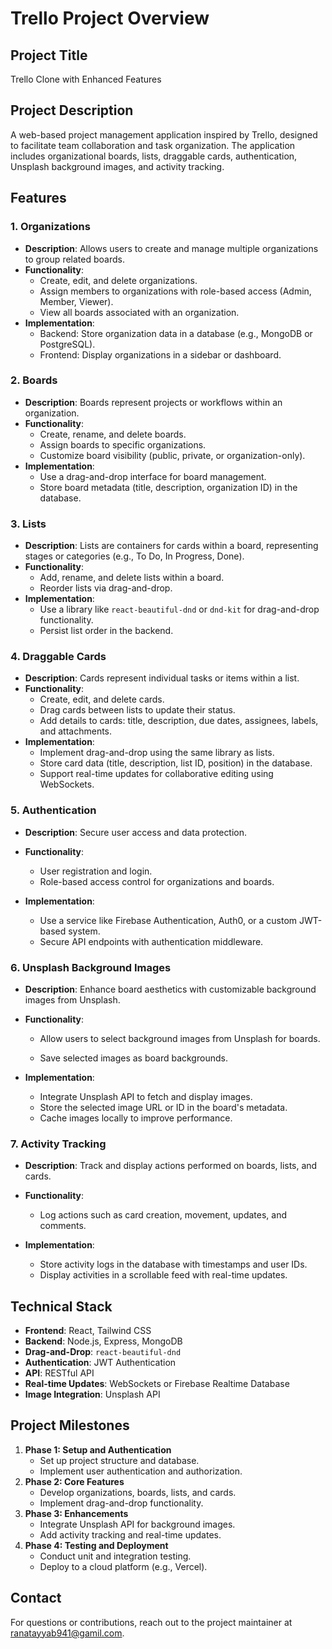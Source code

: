 # Trello Project Overview

## Project Title

Trello Clone with Enhanced Features

## Project Description

A web-based project management application inspired by Trello, designed to facilitate team collaboration and task organization. The application includes organizational boards, lists, draggable cards, authentication, Unsplash background images, and activity tracking.

## Features

### 1. Organizations

- **Description**: Allows users to create and manage multiple organizations to group related boards.
- **Functionality**:
  - Create, edit, and delete organizations.
  - Assign members to organizations with role-based access (Admin, Member, Viewer).
  - View all boards associated with an organization.
- **Implementation**:
  - Backend: Store organization data in a database (e.g., MongoDB or PostgreSQL).
  - Frontend: Display organizations in a sidebar or dashboard.

### 2. Boards

- **Description**: Boards represent projects or workflows within an organization.
- **Functionality**:
  - Create, rename, and delete boards.
  - Assign boards to specific organizations.
  - Customize board visibility (public, private, or organization-only).
- **Implementation**:
  - Use a drag-and-drop interface for board management.
  - Store board metadata (title, description, organization ID) in the database.

### 3. Lists

- **Description**: Lists are containers for cards within a board, representing stages or categories (e.g., To Do, In Progress, Done).
- **Functionality**:
  - Add, rename, and delete lists within a board.
  - Reorder lists via drag-and-drop.
- **Implementation**:
  - Use a library like `react-beautiful-dnd` or `dnd-kit` for drag-and-drop functionality.
  - Persist list order in the backend.

### 4. Draggable Cards

- **Description**: Cards represent individual tasks or items within a list.
- **Functionality**:
  - Create, edit, and delete cards.
  - Drag cards between lists to update their status.
  - Add details to cards: title, description, due dates, assignees, labels, and attachments.
- **Implementation**:
  - Implement drag-and-drop using the same library as lists.
  - Store card data (title, description, list ID, position) in the database.
  - Support real-time updates for collaborative editing using WebSockets.

### 5. Authentication

- **Description**: Secure user access and data protection.
- **Functionality**:
  - User registration and login.
  - Role-based access control for organizations and boards.
  
- **Implementation**:
  - Use a service like Firebase Authentication, Auth0, or a custom JWT-based system.
  - Secure API endpoints with authentication middleware.

### 6. Unsplash Background Images

- **Description**: Enhance board aesthetics with customizable background images from Unsplash.
- **Functionality**:

  - Allow users to select background images from Unsplash for boards.

  - Save selected images as board backgrounds.

- **Implementation**:
  - Integrate Unsplash API to fetch and display images.
  - Store the selected image URL or ID in the board's metadata.
  - Cache images locally to improve performance.

### 7. Activity Tracking

- **Description**: Track and display actions performed on boards, lists, and cards.
- **Functionality**:

  - Log actions such as card creation, movement, updates, and comments.

- **Implementation**:
  - Store activity logs in the database with timestamps and user IDs.
  - Display activities in a scrollable feed with real-time updates.

## Technical Stack

- **Frontend**: React, Tailwind CSS
- **Backend**: Node.js, Express, MongoDB
- **Drag-and-Drop**: `react-beautiful-dnd`
- **Authentication**: JWT Authentication
- **API**: RESTful API
- **Real-time Updates**: WebSockets or Firebase Realtime Database
- **Image Integration**: Unsplash API

## Project Milestones

1. **Phase 1: Setup and Authentication**
   - Set up project structure and database.
   - Implement user authentication and authorization.
2. **Phase 2: Core Features**
   - Develop organizations, boards, lists, and cards.
   - Implement drag-and-drop functionality.
3. **Phase 3: Enhancements**
   - Integrate Unsplash API for background images.
   - Add activity tracking and real-time updates.
4. **Phase 4: Testing and Deployment**
   - Conduct unit and integration testing.
   - Deploy to a cloud platform (e.g., Vercel).

## Contact

For questions or contributions, reach out to the project maintainer at ranatayyab941@gamil.com.
